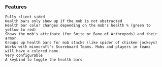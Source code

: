 ### Features

    Fully client sided
    Health bars only show up if the mob is not obstructed
    Health bar color changes depending on the mob's health % (green to yellow to red)
    Shows the mob's attribute (for Smite or Bane of Arthropods) and their armor
    Groups up health bars for mob stacks (like spider of chicken jockeys)
    Works with minecraft's Scoreboard Teams. Mobs and players in teams will have a colored name.
    Very configurable
    A keybind to toggle the health bars

